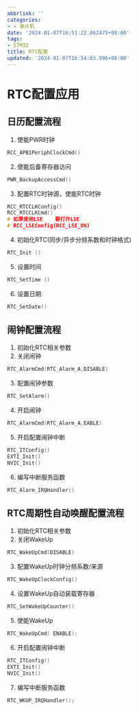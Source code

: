 ```yaml
---
abbrlink: ''
categories:
- - 单片机
date: '2024-01-07T16:51:22.062475+08:00'
tags:
- STM32
title: RTC配置
updated: '2024-01-07T16:54:03.996+08:00'
---
```

# RTC配置应用

## 日历配置流程

1. 使能PWR时钟

```c
RCC_APB1PeriphClockCmd()
```

2. 使能后备寄存器访问

```c
PWR_BackupAccessCmd()
```

3. 配置RTC时钟源，使能RTC时钟

```c
RCC_RTCCLKConfig()
RCC_RTCCLKCmd()
# 如果使用LSE    要打开LSE
# RCC_LSEConfig(RCC_LSE_ON)
```

4. 初始化RTC(同步/异步分频系数和时钟格式)

```c
RTC_Init ()
```

5. 设置时间

```c
RTC_SetTime ()
```

6. 设置日期

```c
RTC_SetDate()
```

## 闹钟配置流程

1. 初始化RTC相关参数
2. 关闭闹钟

```c
RTC_AlarmCmd(RTC_Alarm_A,DISABLE)
```

3. 配置闹钟参数

```c
RTC_SetAlarm()
```

4. 开启闹钟

```c
RTC_AlarmCmd(RTC_Alarm_A,EABLE)
```

5. 开启配置闹钟中断

```c
RTC_ITConfig()
EXTI_Init()
NVIC_Init()
```

6. 编写中断服务函数

```c
RTC_Alarm_IRQHandler()
```

## RTC周期性自动唤醒配置流程

1. 初始化RTC相关参数
2. 关闭WakeUp

```c
RTC_WakeUpCmd(DISABLE)
```

3. 配置WakeUp时钟分频系数/来源

```c
RTC_WakeUpClockConfig()
```

4. 设置WakeUp自动装载寄存器

```c
RTC_SetWakeUpCounter()
```

5. 使能WakeUp

```c
RTC_WakeUpCmd( ENABLE);
```

6. 开启配置闹钟中断

```c
RTC_ITConfig()
EXTI_Init()
NVIC_Init()
```

7. 编写中断服务函数

```c
RTC_WKUP_IRQHandler();
```
